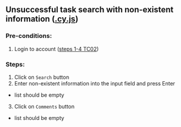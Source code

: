 ## Unsuccessful task search with non-existent information ([.cy.js](/cypress/e2e/4.%20Search%20and%20Filtering/TC39.cy.js))
### Pre-conditions:
1. Login to account ([steps 1-4 TC02](/Test_cases/TC02.md))
### Steps:
1. Click on `Search` button
2. Enter non-existent information into the input field and press Enter
* list should be empty
3. Click on `Comments` button
* list should be empty
